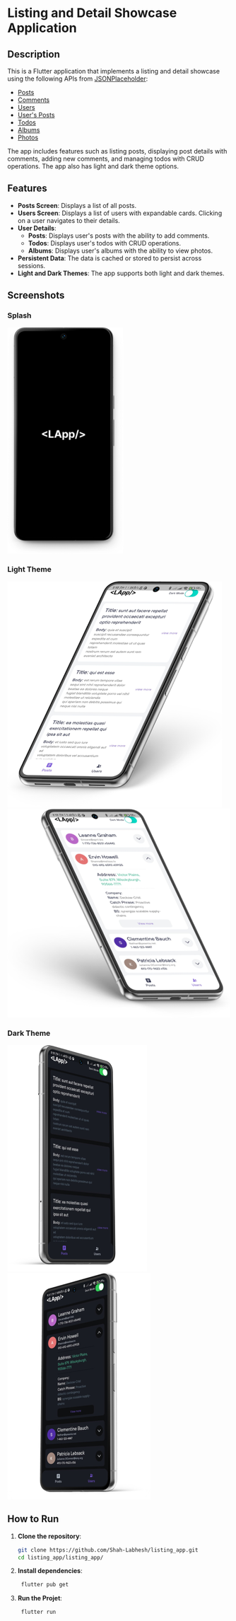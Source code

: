 # Listing and Detail Showcase Application

## Description

This is a Flutter application that implements a listing and detail showcase using the following APIs from [JSONPlaceholder](https://jsonplaceholder.typicode.com/):

- [Posts](https://jsonplaceholder.typicode.com/posts)
- [Comments](https://jsonplaceholder.typicode.com/posts/{post_id}/comments)
- [Users](https://jsonplaceholder.typicode.com/users)
- [User's Posts](https://jsonplaceholder.typicode.com/users/{user_id}/posts)
- [Todos](https://jsonplaceholder.typicode.com/users/{user_id}/todos)
- [Albums](https://jsonplaceholder.typicode.com/users/{user_id}/albums)
- [Photos](https://jsonplaceholder.typicode.com/albums/{album_id}/photos)

The app includes features such as listing posts, displaying post details with comments, adding new comments, and managing todos with CRUD operations. The app also has light and dark theme options.

## Features

- **Posts Screen**: Displays a list of all posts.
- **Users Screen**: Displays a list of users with expandable cards. Clicking on a user navigates to their details.
- **User Details**:
  - **Posts**: Displays user's posts with the ability to add comments.
  - **Todos**: Displays user's todos with CRUD operations.
  - **Albums**: Displays user's albums with the ability to view photos.
- **Persistent Data**: The data is cached or stored to persist across sessions.
- **Light and Dark Themes**: The app supports both light and dark themes.

## Screenshots

### Splash

![Splash Screen](listing_app/assets/images/splash.png)

### Light Theme

![Light Theme - Posts Screen](listing_app/assets/images/light_post.png)
![Light Theme - Users Screen](listing_app/assets/images/light_user.png)

### Dark Theme

![Dark Theme - Posts Screen](listing_app/assets/images/dark_post.png)
![Dark Theme - Users Screen](listing_app/assets/images/dark_user.png)

## How to Run

1. **Clone the repository**:
   ```bash
   git clone https://github.com/Shah-Labhesh/listing_app.git
   cd listing_app/listing_app/

2. **Install dependencies**:
   ```bash
    flutter pub get

3. **Run the Projet**:
   ```bash
    flutter run
